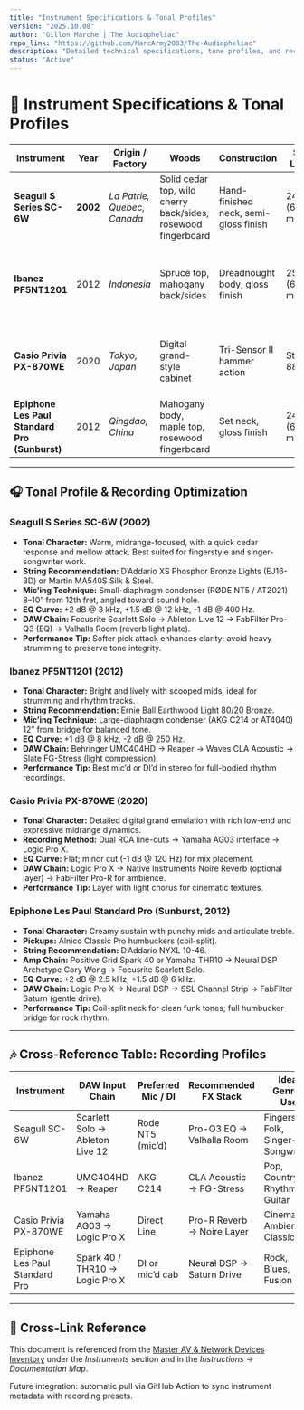 ```yaml
---
title: "Instrument Specifications & Tonal Profiles"
version: "2025.10.08"
author: "Gillon Marche | The Audiopheliac"
repo_link: "https://github.com/MarcArmy2003/The-Audiopheliac"
description: "Detailed technical specifications, tone profiles, and recording optimization data for all instruments in The Audiopheliac collection."
status: "Active"
---
```


# 🎸 Instrument Specifications & Tonal Profiles

| Instrument | Year | Origin / Factory | Woods | Construction | Scale Length | Nut Width | Pickups / Electronics | Bridge Design | Notes |
|-------------|------|------------------|--------|---------------|---------------|------------|-----------------------|----------------|-------|
| **Seagull S Series SC-6W** | **2002** | *La Patrie, Quebec, Canada* | Solid cedar top, wild cherry back/sides, rosewood fingerboard | Hand-finished neck, semi-gloss finish | 24.84” (630 mm) | 1.8” | Passive acoustic (none) | Compensated Tusq saddle, rosewood bridge | Pre-Godin build, highly resonant with soft dynamic ceiling |
| **Ibanez PF5NT1201** | 2012 | *Indonesia* | Spruce top, mahogany back/sides | Dreadnought body, gloss finish | 25.6” (650 mm) | 1.65” | Passive acoustic | Rosewood bridge with compensated saddle | Strong projection, slightly scooped mids; perfect for strumming |
| **Casio Privia PX-870WE** | 2020 | *Tokyo, Japan* | Digital grand-style cabinet | Tri-Sensor II hammer action | Standard 88-key | — | Built-in stereo speakers + line out | Fixed weighted keybed | Integrated sound engine with realistic sympathetic resonance |
| **Epiphone Les Paul Standard Pro (Sunburst)** | 2012 | *Qingdao, China* | Mahogany body, maple top, rosewood fingerboard | Set neck, gloss finish | 24.75” (628 mm) | 1.68” | Alnico Classic Pro humbuckers, coil-split | Tune-o-Matic bridge with stopbar tailpiece | Classic Les Paul tone with vintage output and sustain |

---

## 🎧 Tonal Profile & Recording Optimization

### **Seagull S Series SC-6W (2002)**
- **Tonal Character:** Warm, midrange-focused, with a quick cedar response and mellow attack. Best suited for fingerstyle and singer-songwriter work.
- **String Recommendation:** D’Addario XS Phosphor Bronze Lights (EJ16-3D) or Martin MA540S Silk & Steel.
- **Mic’ing Technique:** Small-diaphragm condenser (RØDE NT5 / AT2021) 8–10” from 12th fret, angled toward sound hole.
- **EQ Curve:** +2 dB @ 3 kHz, +1.5 dB @ 12 kHz, -1 dB @ 400 Hz.
- **DAW Chain:** Focusrite Scarlett Solo → Ableton Live 12 → FabFilter Pro-Q3 (EQ) → Valhalla Room (reverb light plate).
- **Performance Tip:** Softer pick attack enhances clarity; avoid heavy strumming to preserve tone integrity.

### **Ibanez PF5NT1201 (2012)**
- **Tonal Character:** Bright and lively with scooped mids, ideal for strumming and rhythm tracks.
- **String Recommendation:** Ernie Ball Earthwood Light 80/20 Bronze.
- **Mic’ing Technique:** Large-diaphragm condenser (AKG C214 or AT4040) 12” from bridge for balanced tone.
- **EQ Curve:** +1 dB @ 8 kHz, -2 dB @ 250 Hz.
- **DAW Chain:** Behringer UMC404HD → Reaper → Waves CLA Acoustic → Slate FG-Stress (light compression).
- **Performance Tip:** Best mic’d or DI’d in stereo for full-bodied rhythm recordings.

### **Casio Privia PX-870WE (2020)**
- **Tonal Character:** Detailed digital grand emulation with rich low-end and expressive midrange dynamics.
- **Recording Method:** Dual RCA line-outs → Yamaha AG03 interface → Logic Pro X.
- **EQ Curve:** Flat; minor cut (-1 dB @ 120 Hz) for mix placement.
- **DAW Chain:** Logic Pro X → Native Instruments Noire Reverb (optional layer) → FabFilter Pro-R for ambience.
- **Performance Tip:** Layer with light chorus for cinematic textures.

### **Epiphone Les Paul Standard Pro (Sunburst, 2012)**
- **Tonal Character:** Creamy sustain with punchy mids and articulate treble.
- **Pickups:** Alnico Classic Pro humbuckers (coil-split).
- **String Recommendation:** D’Addario NYXL 10-46.
- **Amp Chain:** Positive Grid Spark 40 or Yamaha THR10 → Neural DSP Archetype Cory Wong → Focusrite Scarlett Solo.
- **EQ Curve:** +2 dB @ 2.5 kHz, +1.5 dB @ 6 kHz.
- **DAW Chain:** Logic Pro X → Neural DSP → SSL Channel Strip → FabFilter Saturn (gentle drive).
- **Performance Tip:** Coil-split neck for clean funk tones; full humbucker bridge for rock rhythm.

---

## 🎶 Cross-Reference Table: Recording Profiles

| Instrument | DAW Input Chain | Preferred Mic / DI | Recommended FX Stack | Ideal Genre / Use |
|-------------|------------------|--------------------|----------------------|-------------------|
| Seagull SC-6W | Scarlett Solo → Ableton Live 12 | Rode NT5 (mic’d) | Pro-Q3 EQ → Valhalla Room | Fingerstyle, Folk, Singer-Songwriter |
| Ibanez PF5NT1201 | UMC404HD → Reaper | AKG C214 | CLA Acoustic → FG-Stress | Pop, Country, Rhythm Guitar |
| Casio Privia PX-870WE | Yamaha AG03 → Logic Pro X | Direct Line | Pro-R Reverb → Noire Layer | Cinematic, Ambient, Classical |
| Epiphone Les Paul Standard Pro | Spark 40 / THR10 → Logic Pro X | DI or mic’d cab | Neural DSP → Saturn Drive | Rock, Blues, Fusion |

---

## 🔗 Cross-Link Reference
This document is referenced from the [Master AV & Network Devices Inventory](https://github.com/MarcArmy2003/The-Audiopheliac/blob/main/docs/AV_Network_Master_List_v2025.10.07.md) under the *Instruments* section and in the *Instructions → Documentation Map*.

Future integration: automatic pull via GitHub Action to sync instrument metadata with recording presets.

